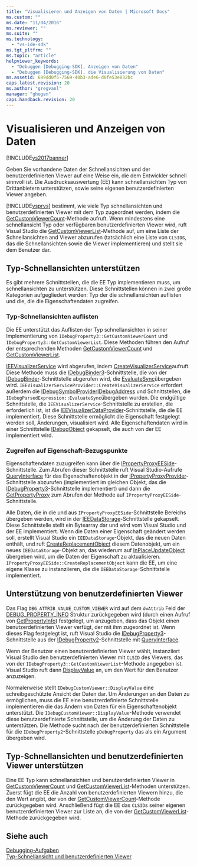 ```yaml
---
title: "Visualisieren und Anzeigen von Daten | Microsoft Docs"
ms.custom: ""
ms.date: "11/04/2016"
ms.reviewer: ""
ms.suite: ""
ms.technology: 
  - "vs-ide-sdk"
ms.tgt_pltfrm: ""
ms.topic: "article"
helpviewer_keywords: 
  - "Debuggen [Debugging-SDK], Anzeigen von Daten"
  - "Debuggen [Debugging-SDK], die Visualisierung von Daten"
ms.assetid: 699dd0f5-7569-40b3-ade6-d0fe53e832bc
caps.latest.revision: 20
ms.author: "gregvanl"
manager: "ghogen"
caps.handback.revision: 20
---
```

# Visualisieren und Anzeigen von Daten
[!INCLUDE[vs2017banner](../../code-quality/includes/vs2017banner.md)]

Geben Sie vorhandene Daten der Schnellansichten und der benutzerdefinierten Viewer auf eine Weise ein, die dem Entwickler schnell sinnvoll ist.  Die Ausdrucksauswertung \(EE\) kann schnellansichten Typ von Drittanbietern unterstützen, sowie seine eigenen benutzerdefinierten Viewer angeben.  
  
 [!INCLUDE[vsprvs](../../code-quality/includes/vsprvs_md.md)] bestimmt, wie viele Typ schnellansichten und benutzerdefinierten Viewer mit dem Typ zugeordnet werden, indem die [GetCustomViewerCount](../../extensibility/debugger/reference/idebugproperty3-getcustomviewercount.md)\-Methode aufruft.  Wenn mindestens eine schnellansicht Typ oder verfügbaren benutzerdefinierten Viewer wird, ruft Visual Studio die [GetCustomViewerList](../../extensibility/debugger/reference/idebugproperty3-getcustomviewerlist.md)\-Methode auf, um eine Liste der Schnellansichten and Viewer abzurufen \(tatsächlich eine Liste von `CLSID`s, das die Schnellansichten sowie die Viewer implementieren\) und stellt sie dem Benutzer dar.  
  
## Typ\-Schnellansichten unterstützen  
 Es gibt mehrere Schnittstellen, die die EE Typ implementieren muss, um schnellansichten zu unterstützen.  Diese Schnittstellen können in zwei große Kategorien aufgegliedert werden: Typ der die schnellansichten auflisten und die, die die Eigenschaftendaten zugreifen.  
  
### Typ\-Schnellansichten auflisten  
 Die EE unterstützt das Auflisten der Typ schnellansichten in seiner Implementierung von `IDebugProperty3::GetCustomViewerCount` und `IDebugProperty3::GetCustomViewerList`.  Diese Methoden führen den Aufruf der entsprechenden Methoden [GetCustomViewerCount](../../extensibility/debugger/reference/ieevisualizerservice-getcustomviewercount.md) und [GetCustomViewerList](../../extensibility/debugger/reference/ieevisualizerservice-getcustomviewerlist.md).  
  
 [IEEVisualizerService](../../extensibility/debugger/reference/ieevisualizerservice.md) wird abgerufen, indem [CreateVisualizerService](../../extensibility/debugger/reference/ieevisualizerserviceprovider-createvisualizerservice.md)aufruft.  Diese Methode muss die [IDebugBinder3](../../extensibility/debugger/reference/idebugbinder3.md)\-Schnittstelle, die von der [IDebugBinder](../../extensibility/debugger/reference/idebugbinder.md)\-Schnittstelle abgerufen wird, die [EvaluateSync](../../extensibility/debugger/reference/idebugparsedexpression-evaluatesync.md)übergeben wird.  `IEEVisualizerServiceProvider::CreateVisualizerService` erfordert außerdem die [IDebugSymbolProvider](../../extensibility/debugger/reference/idebugsymbolprovider.md)[IDebugAddress](../../extensibility/debugger/reference/idebugaddress.md) und Schnittstellen, die `IDebugParsedExpression::EvaluateSync`übergeben wurden.  Die endgültige Schnittstelle, die `IEEVisualizerService`\-Schnittstelle zu erstellen, die erforderlich ist, ist die [IEEVisualizerDataProvider](../../extensibility/debugger/reference/ieevisualizerdataprovider.md)\-Schnittstelle, die die EE implementiert.  Diese Schnittstelle ermöglicht die Eigenschaft festgelegt werden soll, Änderungen, visualisiert wird.  Alle Eigenschaftendaten wird in einer Schnittstelle [IDebugObject](../../extensibility/debugger/reference/idebugobject.md) gekapselt, die auch von der EE implementiert wird.  
  
### Zugreifen auf Eigenschaft\-Bezugspunkte  
 Eigenschaftendaten zuzugreifen kann über die [IPropertyProxyEESide](../../extensibility/debugger/reference/ipropertyproxyeeside.md)\-Schnittstelle.  Zum Abrufen dieser Schnittstelle ruft Visual Studio\-Aufrufe [QueryInterface](/visual-cpp/atl/queryinterface) für das Eigenschaftenobjekt in der [IPropertyProxyProvider](../../extensibility/debugger/reference/ipropertyproxyprovider.md)\-Schnittstelle abzurufen \(implementiert im gleichen Objekt, das die [IDebugProperty3](../../extensibility/debugger/reference/idebugproperty3.md)\-Schnittstelle implementiert\) und dann die [GetPropertyProxy](../../extensibility/debugger/reference/ipropertyproxyprovider-getpropertyproxy.md) zum Abrufen der Methode auf `IPropertyProxyEESide`\-Schnittstelle.  
  
 Alle Daten, die in die und aus `IPropertyProxyEESide`\-Schnittstelle Bereichs übergeben werden, wird in der [IEEDataStorage](../../extensibility/debugger/reference/ieedatastorage.md)\-Schnittstelle gekapselt.  Diese Schnittstelle stellt ein Bytearray dar und wird vom Visual Studio und der EE implementiert.  Wenn die Daten einer Eigenschaft geändert werden soll, erstellt Visual Studio ein `IEEDataStorage`\-Objekt, das die neuen Daten enthält, und ruft [CreateReplacementObject](../../extensibility/debugger/reference/ipropertyproxyeeside-createreplacementobject.md) diesem Datenobjekt, um ein neues `IEEDataStorage`\-Objekt an, das wiederum auf [InPlaceUpdateObject](../../extensibility/debugger/reference/ipropertyproxyeeside-inplaceupdateobject.md) übergeben wird, um die Daten der Eigenschaft zu aktualisieren.  `IPropertyProxyEESide::CreateReplacementObject` kann die EE, um eine eigene Klasse zu instanziieren, die die `IEEDataStorage`\-Schnittstelle implementiert.  
  
## Unterstützung von benutzerdefinierten Viewer  
 Das Flag `DBG_ATTRIB_VALUE_CUSTOM_VIEWER` wird auf dem `dwAttrib` Feld der [DEBUG\_PROPERTY\_INFO](../../extensibility/debugger/reference/debug-property-info.md) Struktur zurückgegeben wird \(durch einen Aufruf von [GetPropertyInfo](../../extensibility/debugger/reference/idebugproperty2-getpropertyinfo.md)\) festgelegt, um anzugeben, dass das Objekt einen benutzerdefinierten Viewer verfügt, der mit ihm zugeordnet ist.  Wenn dieses Flag festgelegt ist, ruft Visual Studio die [IDebugProperty3](../../extensibility/debugger/reference/idebugproperty3.md)\-Schnittstelle aus der [IDebugProperty2](../../extensibility/debugger/reference/idebugproperty2.md)\-Schnittstelle mit [QueryInterface](/visual-cpp/atl/queryinterface).  
  
 Wenn der Benutzer einen benutzerdefinierten Viewer wählt, instanziiert Visual Studio den benutzerdefinierten Viewer mit `CLSID` des Viewers, das von der `IDebugProperty3::GetCustomViewerList`\-Methode angegeben ist.  Visual Studio ruft dann [DisplayValue](../../extensibility/debugger/reference/idebugcustomviewer-displayvalue.md) an, um den Wert für den Benutzer anzuzeigen.  
  
 Normalerweise stellt `IDebugCustomViewer::DisplayValue` eine schreibgeschützte Ansicht der Daten dar.  Um Änderungen an den Daten zu ermöglichen, muss die EE eine benutzerdefinierte Schnittstelle implementieren die das Ändern von Daten für ein Eigenschaftenobjekt unterstützt.  Die `IDebugCustomViewer::DisplayValue`\-Methode verwendet diese benutzerdefinierte Schnittstelle, um die Änderung der Daten zu unterstützen.  Die Methode sucht nach der benutzerdefinierten Schnittstelle für die `IDebugProperty2`\-Schnittstelle `pDebugProperty` das als ein Argument übergeben wird.  
  
## Typ\-Schnellansichten und benutzerdefinierten Viewer unterstützen  
 Eine EE Typ kann schnellansichten und benutzerdefinierten Viewer in [GetCustomViewerCount](../../extensibility/debugger/reference/idebugproperty3-getcustomviewercount.md) und [GetCustomViewerList](../../extensibility/debugger/reference/idebugproperty3-getcustomviewerlist.md)\-Methoden unterstützen.  Zuerst fügt die EE die Anzahl von benutzerdefinierten Viewern hinzu, die den Wert angibt, der von der [GetCustomViewerCount](../../extensibility/debugger/reference/ieevisualizerservice-getcustomviewercount.md)\-Methode zurückgegeben wird.  Anschließend fügt die EE das `CLSID`s seiner eigenen benutzerdefinierten Viewer zur Liste an, die von der [GetCustomViewerList](../../extensibility/debugger/reference/ieevisualizerservice-getcustomviewerlist.md)\-Methode zurückgegeben wird.  
  
## Siehe auch  
 [Debugging\-Aufgaben](../../extensibility/debugger/debugging-tasks.md)   
 [Typ\-Schnellansicht und benutzerdefinierten Viewer](../../extensibility/debugger/type-visualizer-and-custom-viewer.md)